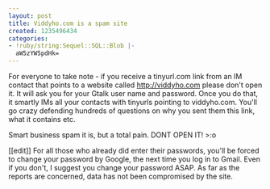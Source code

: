 ```yaml
---
layout: post
title: Viddyho.com is a spam site
created: 1235496434
categories:
- !ruby/string:Sequel::SQL::Blob |-
  aW5zYW5pdHk=
---
```

For everyone to take note - if you receive a tinyurl.com link from an IM contact that points to a website called http://viddyho.com please don't open it. It will ask you for your Gtalk user name and password. Once you do that, it smartly IMs all your contacts with tinyurls pointing to viddyho.com. You'll go crazy defending hundreds of questions on why you sent them this link, what it contains etc.

Smart business spam it is, but a total pain. DONT OPEN IT! >:o

[[edit]]
For all those who already did enter their passwords, you'll be forced to change your password by Google, the next time you log in to Gmail. Even if you don't, I suggest you change your password ASAP. As far as the reports are concerned, data has not been compromised by the site.
<!--break-->
